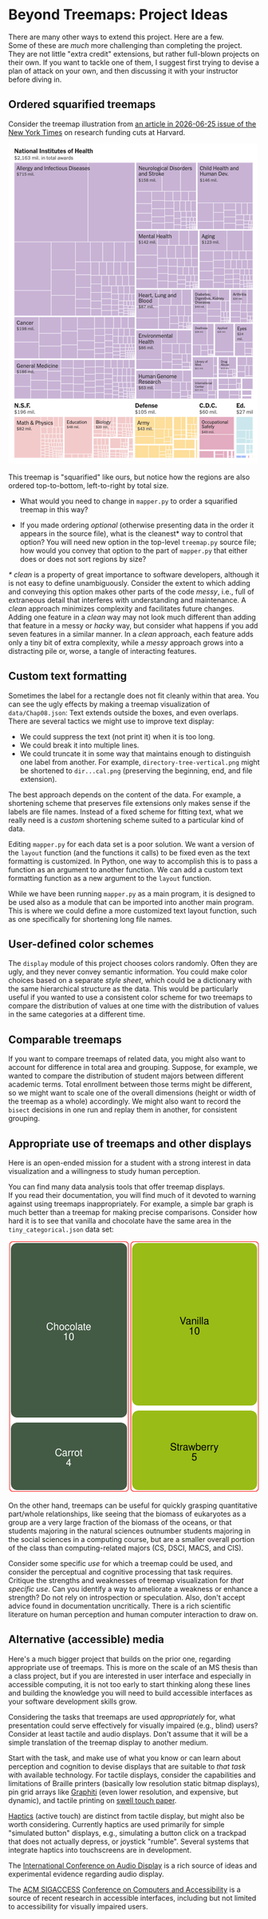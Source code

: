 # Beyond Treemaps: Project Ideas

There are many other ways to extend this project.  Here are a few.  
Some of these are _much_ more challenging than completing the project.
They are not little "extra credit" extensions, but rather
full-blown projects on their own.  If you 
want to tackle one of them, I suggest first trying to devise a plan 
of attack on your own, and then discussing it with your instructor 
before diving in. 

## Ordered squarified treemaps

Consider the treemap illustration from
[an article in 2026-06-25 issue of the New York Times](
https://www.nytimes.com/interactive/2025/06/22/upshot/harvard-funding-cuts.html)
on research funding cuts at Harvard.

![Harvard research grants cancelled](img/NYT-harvard.png)

This treemap is "squarified" like ours, but notice how the regions 
are also ordered top-to-bottom, left-to-right by total size.  

- What would you need to change in `mapper.py` to order a squarified 
  treemap in this way? 

- If you made ordering _optional_ (otherwise presenting data in the 
  order it appears in the source file), what is the cleanest* way to 
  control that option?   You will need new option in the top-level 
  `treemap.py` source file;  how would you convey that option to the 
  part of `mapper.py` that either does or does not sort regions by 
  size? 

_*_ _clean_ is a property of great importance to software developers,
although it is not easy to define unambiguously.   Consider the 
extent to which adding and conveying this option makes other parts 
of the code _messy_, i.e., full of extraneous detail that interferes 
with understanding and maintenance.  A _clean_ approach minimizes 
complexity and facilitates future changes.  Adding one feature in a 
_clean_ way may not look much different than adding that feature in 
a messy or _hacky_ way, but consider what happens if you add seven 
features in a similar manner.  In a _clean_ approach, each feature 
adds only a tiny bit of extra complexity, while a _messy_ approach 
grows into a distracting pile or, worse, a tangle of interacting 
features. 

## Custom text formatting

Sometimes the label for a rectangle does not fit cleanly within that 
area.  You can see the ugly effects by making a treemap 
visualization of `data/Chap08.json`:  Text extends outside the boxes,
and even overlaps.  There are several tactics we might use to 
improve text display: 

- We could suppress the text (not print it) when it is too long.
- We could break it into multiple lines. 
- We could truncate it in some way that maintains enough to 
  distinguish one label from another.  For example,
  `directory-tree-vertical.png` might be shortened to
  `dir...cal.png` (preserving the beginning, end, and file
  extension).

The best approach depends on the content of the data.  For example, 
a shortening scheme that preserves file extensions only makes sense 
if the labels are file names. Instead of a fixed scheme for fitting 
text, what we really need is a _custom_ shortening scheme suited to 
a particular kind of data.  

Editing `mapper.py` for each data set is a poor solution. We want a 
version of the `layout` function (and the functions it calls) to be 
fixed even as the text formatting is customized.  In Python, one way 
to accomplish this is to pass a function as an argument to another 
function.  We can add a custom text formatting function as a new 
argument to the `layout` function. 

While we have been running `mapper.py` as a main program, it is 
designed to be used also as a module that can be imported into 
another main program.  This is where we could define a more 
customized text layout function, such as one specifically for 
shortening long file names. 

## User-defined color schemes

The `display` module of this project chooses colors randomly. Often 
they are ugly, and they never convey semantic information. You could 
make color choices based on a separate _style sheet_, which could be 
a dictionary with the same hierarchical structure as the data.  This 
would be particularly useful if you wanted to use a consistent color 
scheme for two treemaps to compare the distribution of values at one 
time with the distribution of values in the same categories at a 
different time.

## Comparable treemaps

If you want to compare treemaps of related data, you might also want 
to account for difference in total area and grouping.  Suppose, for 
example, we wanted to compare the distribution of student majors 
between different academic terms. Total enrollment between those 
terms might be different, so we might want to scale one of the 
overall dimensions (height or width of the treemap as a whole) 
accordingly.  We might also want to record the `bisect` decisions in 
one run and replay them in another, for consistent grouping. 

## Appropriate use of treemaps and other displays

Here is an open-ended mission for a student with a strong interest 
in data visualization and a willingness to study human perception. 

You can find many data analysis tools that offer treemap displays.  
If you read their documentation, you will find much of it devoted to 
warning against using treemaps inappropriately.  For example, 
a simple bar graph is much better than a treemap for making precise 
comparisons.  Consider how hard it is to see that vanilla and 
chocolate have the same area in the `tiny_categorical.json` data set: 

![Chocolate and vanilla are both 10](
img/tiny_categorical.svg)

On the other hand, treemaps can be useful for quickly grasping 
quantitative part/whole relationships, like seeing that the biomass 
of eukaryotes as a group are a very large fraction of the biomass of 
the oceans, or that students majoring in the natural sciences outnumber 
students majoring in the social sciences in a computing course, but 
are a smaller overall portion of the class than computing-related 
majors (CS, DSCI, MACS, and CIS).

Consider some specific _use_ for which a treemap could be 
used, and consider the perceptual and cognitive processing 
that task requires.  Critique the strengths and weaknesses of 
treemap visualization for _that specific use_.  Can you identify a 
way to ameliorate a weakness or enhance a strength?  Do not rely on 
introspection or speculation.  Also, don't accept advice found in 
documentation uncritically. There 
is a rich scientific literature 
on human perception and human computer interaction to draw on. 

## Alternative (accessible) media 

Here's a much bigger project that builds on the prior one, regarding 
appropriate use of treemaps.  This is more on the scale of an MS 
thesis than a class project, but if you are interested in user 
interface and especially in accessible computing, it is not too early 
to start thinking along these lines and building the knowledge you will 
need to build accessible interfaces as your software development 
skills grow.  

Considering the tasks that treemaps 
are used _appropriately_ for, what presentation could serve 
effectively for visually impaired (e.g., blind) users?   Consider 
at least tactile and audio displays.  Don't assume that it will be 
a simple translation of the treemap display to another medium. 

Start with the task, and make use of what you know or can learn 
about perception and cognition to devise displays that are suitable 
to _that task_ with available technology. For tactile displays, 
consider the capabilities and limitations of Braille printers 
(basically low resolution static bitmap displays), pin grid arrays
like [Graphiti](https://www.orbitresearch.com/product/graphiti-plus/)
(even lower resolution, and expensive, but dynamic), and tactile 
printing on [swell touch paper](
https://americanthermoform.com/product/swell-touch-paper/).

[Haptics](https://en.wikipedia.org/wiki/Haptic_technology)
(active touch) are distinct from tactile display, but 
might also be worth considering.  Currently haptics are used 
primarily for simple "simulated button" displays, e.g., simulating a 
button click on a trackpad that does not actually depress, or 
joystick "rumble". Several systems that integrate haptics into 
touchscreens are in development. 

The [International Conference on Audio Display](https://icad.org/)
is a rich source of ideas and experimental evidence regarding audio 
display.  

The [ACM SIGACCESS](https://www.sigaccess.org/)
[Conference on Computers and Accessibility](https://www.sigaccess.org/assets/)
is a source of recent research in accessible interfaces, including 
but not limited to accessibility for visually impaired users.  










